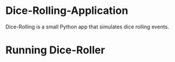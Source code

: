 # Dice-Rolling-Application

Dice-Rolling is a small Python app that simulates dice rolling events.

# Running Dice-Roller

